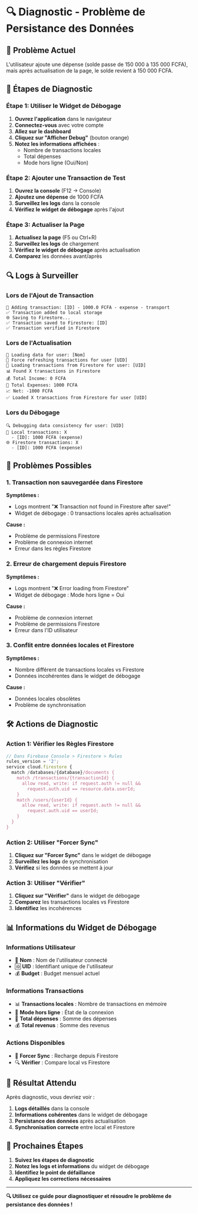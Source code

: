 # 🔍 Diagnostic - Problème de Persistance des Données

## 🚨 Problème Actuel

L'utilisateur ajoute une dépense (solde passe de 150 000 à 135 000 FCFA), mais après actualisation de la page, le solde revient à 150 000 FCFA.

## 🧪 Étapes de Diagnostic

### **Étape 1: Utiliser le Widget de Débogage**

1. **Ouvrez l'application** dans le navigateur
2. **Connectez-vous** avec votre compte
3. **Allez sur le dashboard**
4. **Cliquez sur "Afficher Debug"** (bouton orange)
5. **Notez les informations affichées** :
   - Nombre de transactions locales
   - Total dépenses
   - Mode hors ligne (Oui/Non)

### **Étape 2: Ajouter une Transaction de Test**

1. **Ouvrez la console** (F12 → Console)
2. **Ajoutez une dépense** de 1000 FCFA
3. **Surveillez les logs** dans la console
4. **Vérifiez le widget de débogage** après l'ajout

### **Étape 3: Actualiser la Page**

1. **Actualisez la page** (F5 ou Ctrl+R)
2. **Surveillez les logs** de chargement
3. **Vérifiez le widget de débogage** après actualisation
4. **Comparez** les données avant/après

## 🔍 Logs à Surveiller

### **Lors de l'Ajout de Transaction**
```
🔄 Adding transaction: [ID] - 1000.0 FCFA - expense - transport
✅ Transaction added to local storage
🌐 Saving to Firestore...
✅ Transaction saved to Firestore: [ID]
✅ Transaction verified in Firestore
```

### **Lors de l'Actualisation**
```
🔄 Loading data for user: [Nom]
🔄 Force refreshing transactions for user [UID]
🔄 Loading transactions from Firestore for user: [UID]
📊 Found X transactions in Firestore
💰 Total Income: 0 FCFA
💸 Total Expenses: 1000 FCFA
📈 Net: -1000 FCFA
✅ Loaded X transactions from Firestore for user [UID]
```

### **Lors du Débogage**
```
🔍 Debugging data consistency for user: [UID]
📱 Local transactions: X
  - [ID]: 1000 FCFA (expense)
🌐 Firestore transactions: X
  - [ID]: 1000 FCFA (expense)
```

## 🚨 Problèmes Possibles

### **1. Transaction non sauvegardée dans Firestore**
**Symptômes :**
- Logs montrent "❌ Transaction not found in Firestore after save!"
- Widget de débogage : 0 transactions locales après actualisation

**Cause :**
- Problème de permissions Firestore
- Problème de connexion internet
- Erreur dans les règles Firestore

### **2. Erreur de chargement depuis Firestore**
**Symptômes :**
- Logs montrent "❌ Error loading from Firestore"
- Widget de débogage : Mode hors ligne = Oui

**Cause :**
- Problème de connexion internet
- Problème de permissions Firestore
- Erreur dans l'ID utilisateur

### **3. Conflit entre données locales et Firestore**
**Symptômes :**
- Nombre différent de transactions locales vs Firestore
- Données incohérentes dans le widget de débogage

**Cause :**
- Données locales obsolètes
- Problème de synchronisation

## 🛠️ Actions de Diagnostic

### **Action 1: Vérifier les Règles Firestore**
```javascript
// Dans Firebase Console > Firestore > Rules
rules_version = '2';
service cloud.firestore {
  match /databases/{database}/documents {
    match /transactions/{transactionId} {
      allow read, write: if request.auth != null && 
        request.auth.uid == resource.data.userId;
    }
    match /users/{userId} {
      allow read, write: if request.auth != null && 
        request.auth.uid == userId;
    }
  }
}
```

### **Action 2: Utiliser "Forcer Sync"**
1. **Cliquez sur "Forcer Sync"** dans le widget de débogage
2. **Surveillez les logs** de synchronisation
3. **Vérifiez** si les données se mettent à jour

### **Action 3: Utiliser "Vérifier"**
1. **Cliquez sur "Vérifier"** dans le widget de débogage
2. **Comparez** les transactions locales vs Firestore
3. **Identifiez** les incohérences

## 📊 Informations du Widget de Débogage

### **Informations Utilisateur**
- 👤 **Nom** : Nom de l'utilisateur connecté
- 🆔 **UID** : Identifiant unique de l'utilisateur
- 💰 **Budget** : Budget mensuel actuel

### **Informations Transactions**
- 📊 **Transactions locales** : Nombre de transactions en mémoire
- 📱 **Mode hors ligne** : État de la connexion
- 💸 **Total dépenses** : Somme des dépenses
- 💰 **Total revenus** : Somme des revenus

### **Actions Disponibles**
- 🔄 **Forcer Sync** : Recharge depuis Firestore
- 🔍 **Vérifier** : Compare local vs Firestore

## 🎯 Résultat Attendu

Après diagnostic, vous devriez voir :
1. **Logs détaillés** dans la console
2. **Informations cohérentes** dans le widget de débogage
3. **Persistance des données** après actualisation
4. **Synchronisation correcte** entre local et Firestore

## 🚀 Prochaines Étapes

1. **Suivez les étapes de diagnostic**
2. **Notez les logs et informations** du widget de débogage
3. **Identifiez le point de défaillance**
4. **Appliquez les corrections nécessaires**

---

**🔍 Utilisez ce guide pour diagnostiquer et résoudre le problème de persistance des données !**
